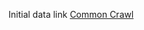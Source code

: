 Initial data link [Common Crawl](https://data.commoncrawl.org/projects/hyperlinkgraph/cc-main-2024-nov-feb-apr/domain/cc-main-2024-nov-feb-apr-domain-vertices.txt.gz)